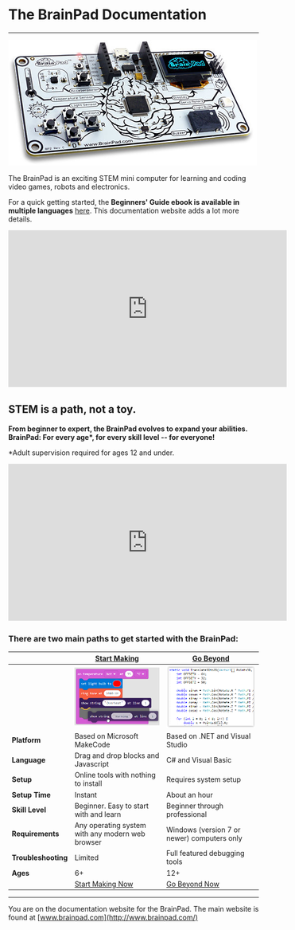 # The BrainPad Documentation
---
![BrainPad](images/production-brainpad.jpg)

The BrainPad is an exciting STEM mini computer for learning and coding video games, robots and electronics.

For a quick getting started, the **Beginners' Guide ebook is available in multiple languages** [here](http://brainpad.com/start). This documentation website adds a lot more details.


<iframe width="560" height="315" src="https://www.youtube.com/embed/wMGXnSN2Xvk" frameborder="0" allowfullscreen></iframe>

## STEM is a path, not a toy.

**From beginner to expert, the BrainPad evolves to expand your abilities. BrainPad: For every age\*, for every skill level -- for everyone!**

\*Adult supervision required for ages 12 and under.

<iframe width="560" height="315" src="https://www.youtube.com/embed/8v1uMic-fog" frameborder="0" allowfullscreen></iframe>


### There are two main paths to get started with the BrainPad:

|  | [Start Making](start-making/intro.md) | [Go Beyond](go-beyond/intro.md) |
|--|--|--|
|  | [![Block Code](images/makecode-blocks.png)](start-making/intro.md) | [![C# code](images/c-sharp-code.png)](go-beyond/intro.md) |
| **Platform** | Based on Microsoft MakeCode | Based on .NET and Visual Studio |
| **Language** | Drag and drop blocks and Javascript | C# and Visual Basic |
| **Setup** | Online tools with nothing to install | Requires system setup |
| **Setup Time** | Instant | About an hour |
| **Skill Level** | Beginner.  Easy to start with and learn | Beginner through professional |
| **Requirements** | Any operating system with any modern web browser | Windows (version 7 or newer) computers only |
| **Troubleshooting** | Limited | Full featured debugging tools |
| **Ages** | 6+ | 12+ |
| | [Start Making Now](start-making/intro.md) | [Go Beyond Now](go-beyond/intro.md) |

---
You are on the documentation website for the BrainPad. The main website is found at [www.brainpad.com](http://www.brainpad.com/)
